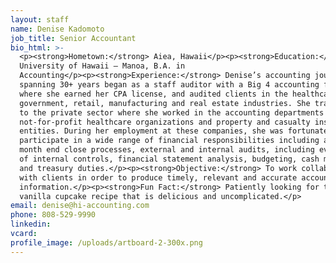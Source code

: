 ```yaml
---
layout: staff
name: Denise Kadomoto
job_title: Senior Accountant
bio_html: >-
  <p><strong>Hometown:</strong> Aiea, Hawaii</p><p><strong>Education:</strong>
  University of Hawaii – Manoa, B.A. in
  Accounting</p><p><strong>Experience:</strong> Denise’s accounting journey
  spanning 30+ years began as a staff auditor with a Big 4 accounting firm,
  where she earned her CPA license, and audited clients in the healthcare,
  government, retail, manufacturing and real estate industries. She transitioned
  to the private sector where she worked in the accounting departments at
  not-for-profit healthcare organizations and property and casualty insurance
  entities. During her employment at these companies, she was fortunate to
  participate in a wide range of financial responsibilities including accounting
  month end close processes, external and internal audits, including evaluation
  of internal controls, financial statement analysis, budgeting, cash management
  and treasury duties.</p><p><strong>Objective:</strong> To work collaboratively
  with clients in order to produce timely, relevant and accurate accounting
  information.</p><p><strong>Fun Fact:</strong> Patiently looking for that
  vanilla cupcake recipe that is delicious and uncomplicated.</p>
email: denise@hi-accounting.com
phone: 808-529-9990
linkedin:
vcard:
profile_image: /uploads/artboard-2-300x.png
---
```

